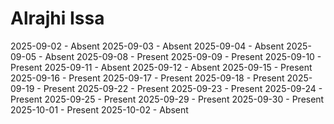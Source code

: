 # Alrajhi Issa
2025-09-02 - Absent
2025-09-03 - Absent
2025-09-04 - Absent
2025-09-05 - Absent
2025-09-08 - Present
2025-09-09 - Present
2025-09-10 - Present
2025-09-11 - Absent
2025-09-12 - Absent
2025-09-15 - Present
2025-09-16 - Present
2025-09-17 - Present
2025-09-18 - Present
2025-09-19 - Present
2025-09-22 - Present
2025-09-23 - Present
2025-09-24 - Present
2025-09-25 - Present
2025-09-29 - Present
2025-09-30 - Present
2025-10-01 - Present
2025-10-02 - Absent
